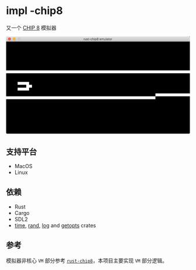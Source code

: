 # impl -chip8
又一个 [CHIP 8](https://en.wikipedia.org/wiki/CHIP-8) 模拟器


![show](img/show.gif)

## 支持平台
- MacOS
- Linux

## 依赖
- Rust 
- Cargo
- SDL2
- [time][rust-time], [rand][rust-rand], [log][rust-log] and [getopts][rust-getopts] crates

[rust-master]: https://github.com/rust-lang/rust
[rust-sdl2]: https://github.com/AngryLawyer/rust-sdl2
[rust-time]: https://github.com/rust-lang/time
[rust-rand]: https://github.com/rust-lang/rand
[rust-log]: https://github.com/rust-lang/log
[rust-getopts]: https://github.com/rust-lang/getopts

## 参考
模拟器非核心 `VM` 部分参考 [`rust-chip8`](https://github.com/pierreyoda/rust-chip8)，本项目主要实现 `VM` 部分逻辑。
